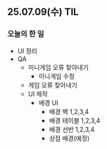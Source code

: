 ## 25.07.09(수) TIL

### 오늘의 한 일
- UI 정리
- QA
  - 미니게임 오류 찾아내기
    - 미니게임 수정
  - 게임 오류 찾아내기
  - UI 제작
    - 배경 UI
      - 배경 벽 1,2,3,4
      - 배경 테이블 1,2,3,4
      - 배경 선반 1,2,3,4
      - 상점 배경(예정)
